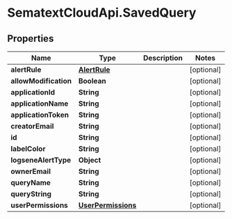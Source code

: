 # SematextCloudApi.SavedQuery

## Properties
Name | Type | Description | Notes
------------ | ------------- | ------------- | -------------
**alertRule** | [**AlertRule**](AlertRule.md) |  | [optional] 
**allowModification** | **Boolean** |  | [optional] 
**applicationId** | **String** |  | [optional] 
**applicationName** | **String** |  | [optional] 
**applicationToken** | **String** |  | [optional] 
**creatorEmail** | **String** |  | [optional] 
**id** | **String** |  | [optional] 
**labelColor** | **String** |  | [optional] 
**logseneAlertType** | **Object** |  | [optional] 
**ownerEmail** | **String** |  | [optional] 
**queryName** | **String** |  | [optional] 
**queryString** | **String** |  | [optional] 
**userPermissions** | [**UserPermissions**](UserPermissions.md) |  | [optional] 


